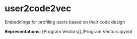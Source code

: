 # user2code2vec

Embeddings for profiling users based on their code design

**Representations**: [Program Vectors](./Program Vectors.ipynb)

